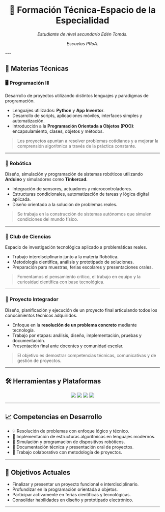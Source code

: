 <h1 align="center">📘 Formación Técnica-Espacio de la Especialidad</h1>
<p align="center"><i>Estudiante de nivel secundario Edén Tomás.</i></p>
<p align="center"><i>Escuelas PRoA.</i></p>
---

## 🧠 Materias Técnicas

### 🖥️ Programación III
Desarrollo de proyectos utilizando distintos lenguajes y paradigmas de programación.  
- Lenguajes utilizados: **Python** y **App Inventor**.  
- Desarrollo de scripts, aplicaciones móviles, interfaces simples y automatización.  
- Introducción a la **Programación Orientada a Objetos (POO)**: encapsulamiento, clases, objetos y métodos.

> Los proyectos apuntan a resolver problemas cotidianos y a mejorar la comprensión algorítmica a través de la práctica constante.

---

### 🤖 Robótica
Diseño, simulación y programación de sistemas robóticos utilizando **Arduino** y simuladores como **Tinkercad**.  
- Integración de sensores, actuadores y microcontroladores.  
- Estructuras condicionales, automatización de tareas y lógica digital aplicada.  
- Diseño orientado a la solución de problemas reales.

> Se trabaja en la construcción de sistemas autónomos que simulen condiciones del mundo físico.

---

### 🔬 Club de Ciencias
Espacio de investigación tecnológica aplicado a problemáticas reales.  
- Trabajo interdisciplinario junto a la materia Robótica.  
- Metodología científica, análisis y prototipado de soluciones.  
- Preparación para muestras, ferias escolares y presentaciones orales.

> Fomentamos el pensamiento crítico, el trabajo en equipo y la curiosidad científica con base tecnológica.

---

### 🚀 Proyecto Integrador
Diseño, planificación y ejecución de un proyecto final articulando todos los conocimientos técnicos adquiridos.  
- Enfoque en la **resolución de un problema concreto** mediante tecnología.  
- Trabajo por etapas: análisis, diseño, implementación, pruebas y documentación.  
- Presentación final ante docentes y comunidad escolar.

> El objetivo es demostrar competencias técnicas, comunicativas y de gestión de proyectos.

---

## 🛠️ Herramientas y Plataformas

<p align="center">
  <img src="https://img.shields.io/badge/Python-3776AB?style=for-the-badge&logo=python&logoColor=white" />
  <img src="https://img.shields.io/badge/App%20Inventor-FF9900?style=for-the-badge&logo=android&logoColor=white" />
  <img src="https://img.shields.io/badge/Arduino-00979D?style=for-the-badge&logo=arduino&logoColor=white" />
  <img src="https://img.shields.io/badge/Tinkercad-F1F1F1?style=for-the-badge&logo=autodesk&logoColor=black" />
</p>

---

## 📈 Competencias en Desarrollo

- 💡 Resolución de problemas con enfoque lógico y técnico.  
- 🧩 Implementación de estructuras algorítmicas en lenguajes modernos.  
- 🔧 Simulación y programación de dispositivos robóticos.  
- 📑 Documentación técnica y presentación oral de proyectos.  
- 🤝 Trabajo colaborativo con metodología de proyectos.

---

## 🎯 Objetivos Actuales

- Finalizar y presentar un proyecto funcional e interdisciplinario.  
- Profundizar en la programación orientada a objetos.  
- Participar activamente en ferias científicas y tecnológicas.  
- Consolidar habilidades en diseño y prototipado electrónico.

---

